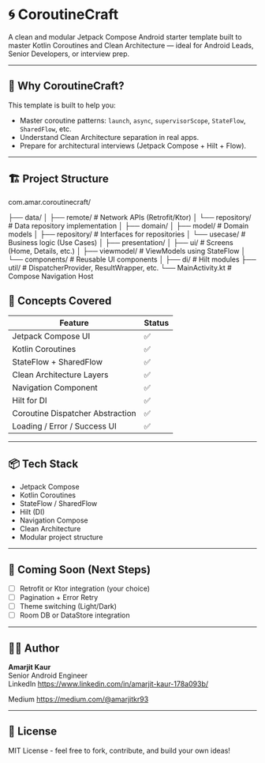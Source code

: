 # 🌀 CoroutineCraft

A clean and modular Jetpack Compose Android starter template built to master Kotlin Coroutines and Clean Architecture — ideal for Android Leads, Senior Developers, or interview prep.

---

## 🚀 Why CoroutineCraft?

This template is built to help you:
- Master coroutine patterns: `launch`, `async`, `supervisorScope`, `StateFlow`, `SharedFlow`, etc.
- Understand Clean Architecture separation in real apps.
- Prepare for architectural interviews (Jetpack Compose + Hilt + Flow).

---

## 🏗️ Project Structure


com.amar.coroutinecraft/

├── data/
│   ├── remote/             # Network APIs (Retrofit/Ktor)
│   └── repository/         # Data repository implementation
│
├── domain/
│   ├── model/              # Domain models
│   ├── repository/         # Interfaces for repositories
│   └── usecase/            # Business logic (Use Cases)
│
├── presentation/
│   ├── ui/                 # Screens (Home, Details, etc.)
│   ├── viewmodel/          # ViewModels using StateFlow
│   └── components/         # Reusable UI components
│
├── di/                     # Hilt modules
├── util/                   # DispatcherProvider, ResultWrapper, etc.
└── MainActivity.kt         # Compose Navigation Host




## 🧠 Concepts Covered

| Feature                     | Status |
|----------------------------|--------|
| Jetpack Compose UI         | ✅     |
| Kotlin Coroutines           | ✅     |
| StateFlow + SharedFlow      | ✅     |
| Clean Architecture Layers   | ✅     |
| Navigation Component        | ✅     |
| Hilt for DI                 | ✅     |
| Coroutine Dispatcher Abstraction | ✅ |
| Loading / Error / Success UI | ✅     |

---

## 📦 Tech Stack

- Jetpack Compose
- Kotlin Coroutines
- StateFlow / SharedFlow
- Hilt (DI)
- Navigation Compose
- Clean Architecture
- Modular project structure

---

## 🧪 Coming Soon (Next Steps)

- [ ] Retrofit or Ktor integration (your choice)
- [ ] Pagination + Error Retry
- [ ] Theme switching (Light/Dark)
- [ ] Room DB or DataStore integration

---

## 👨‍💻 Author

**Amarjit Kaur**  
Senior Android Engineer  
LinkedIn 
https://www.linkedin.com/in/amarjit-kaur-178a093b/


Medium 
https://medium.com/@amarjitkr93

---

## 📄 License

MIT License - feel free to fork, contribute, and build your own ideas!

